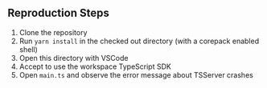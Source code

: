 ## Reproduction Steps

1. Clone the repository
2. Run `yarn install` in the checked out directory (with a corepack enabled shell)
3. Open this directory with VSCode
4. Accept to use the workspace TypeScript SDK
5. Open `main.ts` and observe the error message about TSServer crashes
